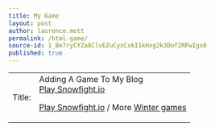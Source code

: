 ```yaml
---
title: My Game
layout: post
author: laurence.mott
permalink: /html-game/
source-id: 1_Be7ryCYZa8ClvEZuCynCxkI1kHxg2k3Dof2RPwIgx0
published: true
---
```

<table>
  <tr>
    <td>Title:  </td>
    <td>Adding A Game To My Blog
<!-- Place this code where you'd like the game to appear -->
<div class="miniclip-game-embed" data-game-name="snowfight-io" data-theme="0" data-width="1024" data-height="683" data-language="en"><a href="http://www.miniclip.com/games/snowfight-io/">Play Snowfight.io</a></div>
<p style="text-align:center;"><a href="http://www.miniclip.com/games/snowfight-io/" target="_blank">Play Snowfight.io</a> / More <a href="http://www.miniclip.com/games/genre-4/" target="_blank">Winter games</a></p>

<!-- Insert this code before your </body> tag -->
<script src="//static.miniclipcdn.com/js/game-embed.js"></script>
